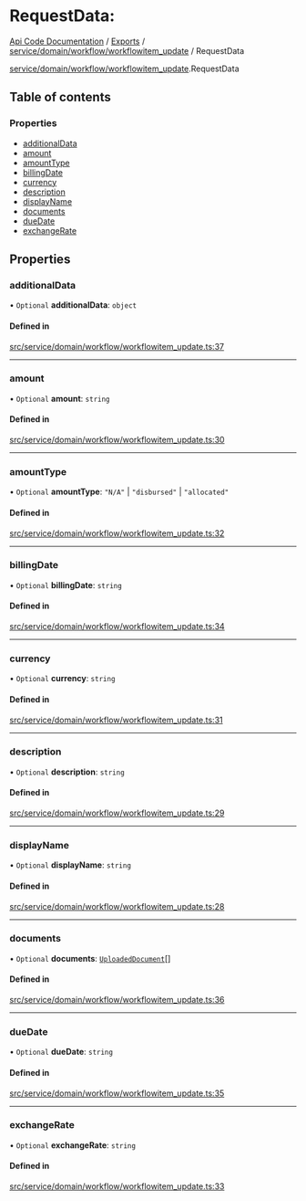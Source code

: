 # RequestData: 
 
[Api Code Documentation](../README.md) / [Exports](../modules.md) / [service/domain/workflow/workflowitem\_update](../modules/service_domain_workflow_workflowitem_update.md) / RequestData

[service/domain/workflow/workflowitem_update](../modules/service_domain_workflow_workflowitem_update.md).RequestData

## Table of contents

### Properties

- [additionalData](service_domain_workflow_workflowitem_update.RequestData.md#additionaldata)
- [amount](service_domain_workflow_workflowitem_update.RequestData.md#amount)
- [amountType](service_domain_workflow_workflowitem_update.RequestData.md#amounttype)
- [billingDate](service_domain_workflow_workflowitem_update.RequestData.md#billingdate)
- [currency](service_domain_workflow_workflowitem_update.RequestData.md#currency)
- [description](service_domain_workflow_workflowitem_update.RequestData.md#description)
- [displayName](service_domain_workflow_workflowitem_update.RequestData.md#displayname)
- [documents](service_domain_workflow_workflowitem_update.RequestData.md#documents)
- [dueDate](service_domain_workflow_workflowitem_update.RequestData.md#duedate)
- [exchangeRate](service_domain_workflow_workflowitem_update.RequestData.md#exchangerate)

## Properties

### additionalData

• `Optional` **additionalData**: `object`

#### Defined in

[src/service/domain/workflow/workflowitem_update.ts:37](https://github.com/openkfw/TruBudget/blob/b9aaff0/api/src/service/domain/workflow/workflowitem_update.ts#L37)

___

### amount

• `Optional` **amount**: `string`

#### Defined in

[src/service/domain/workflow/workflowitem_update.ts:30](https://github.com/openkfw/TruBudget/blob/b9aaff0/api/src/service/domain/workflow/workflowitem_update.ts#L30)

___

### amountType

• `Optional` **amountType**: ``"N/A"`` \| ``"disbursed"`` \| ``"allocated"``

#### Defined in

[src/service/domain/workflow/workflowitem_update.ts:32](https://github.com/openkfw/TruBudget/blob/b9aaff0/api/src/service/domain/workflow/workflowitem_update.ts#L32)

___

### billingDate

• `Optional` **billingDate**: `string`

#### Defined in

[src/service/domain/workflow/workflowitem_update.ts:34](https://github.com/openkfw/TruBudget/blob/b9aaff0/api/src/service/domain/workflow/workflowitem_update.ts#L34)

___

### currency

• `Optional` **currency**: `string`

#### Defined in

[src/service/domain/workflow/workflowitem_update.ts:31](https://github.com/openkfw/TruBudget/blob/b9aaff0/api/src/service/domain/workflow/workflowitem_update.ts#L31)

___

### description

• `Optional` **description**: `string`

#### Defined in

[src/service/domain/workflow/workflowitem_update.ts:29](https://github.com/openkfw/TruBudget/blob/b9aaff0/api/src/service/domain/workflow/workflowitem_update.ts#L29)

___

### displayName

• `Optional` **displayName**: `string`

#### Defined in

[src/service/domain/workflow/workflowitem_update.ts:28](https://github.com/openkfw/TruBudget/blob/b9aaff0/api/src/service/domain/workflow/workflowitem_update.ts#L28)

___

### documents

• `Optional` **documents**: [`UploadedDocument`](service_domain_document_document.UploadedDocument.md)[]

#### Defined in

[src/service/domain/workflow/workflowitem_update.ts:36](https://github.com/openkfw/TruBudget/blob/b9aaff0/api/src/service/domain/workflow/workflowitem_update.ts#L36)

___

### dueDate

• `Optional` **dueDate**: `string`

#### Defined in

[src/service/domain/workflow/workflowitem_update.ts:35](https://github.com/openkfw/TruBudget/blob/b9aaff0/api/src/service/domain/workflow/workflowitem_update.ts#L35)

___

### exchangeRate

• `Optional` **exchangeRate**: `string`

#### Defined in

[src/service/domain/workflow/workflowitem_update.ts:33](https://github.com/openkfw/TruBudget/blob/b9aaff0/api/src/service/domain/workflow/workflowitem_update.ts#L33)
